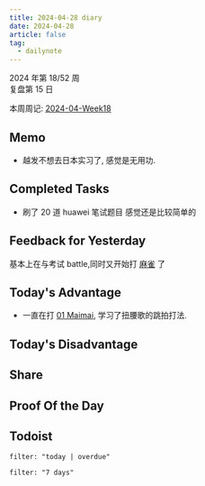 ```yaml
---
title: 2024-04-28 diary
date: 2024-04-28
article: false
tag:
  - dailynote
---
```

  
2024 年第 18/52 周  
复盘第 15 日

本周周记: [2024-04-Week18](2024-04-Week18)

## Memo
- 越发不想去日本实习了, 感觉是无用功.

## Completed Tasks
- 刷了 20 道 huawei 笔试题目 感觉还是比较简单的

## Feedback for Yesterday
基本上在与考试 battle,同时又开始打 [麻雀](麻雀) 了
## Today's Advantage
- 一直在打 [01 Maimai](01%20Maimai), 学习了扭腰歌的跳拍打法.
## Today's Disadvantage

## Share

## Proof Of the Day

## Todoist
```todoist
filter: "today | overdue"
```
```todoist
filter: "7 days"
```